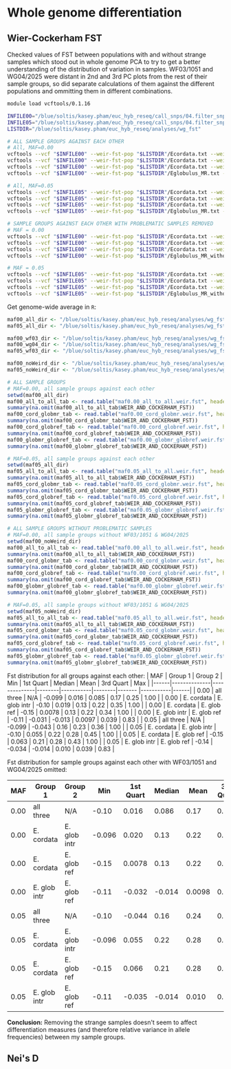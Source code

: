 # Whole genome differentiation
## Wier-Cockerham FST
Checked values of FST between populations with and without strange samples which stood out in whole genome PCA to try to get a better understanding of the distribution of variation in samples. WF03/1051 and WG04/2025 were distant in 2nd and 3rd PC plots from the rest of their sample groups, so did separate calculations of them against the different populations and ommitting them in different combinations.

```bash
module load vcftools/0.1.16

INFILE00="/blue/soltis/kasey.pham/euc_hyb_reseq/call_snps/04.filter_snps/maf0.00/meehan_all_fil_maf0.00_snps.vcf"
INFILE05="/blue/soltis/kasey.pham/euc_hyb_reseq/call_snps/04.filter_snps/maf0.05/meehan_all_fil_maf0.05_snps.vcf"
LISTDIR="/blue/soltis/kasey.pham/euc_hyb_reseq/analyses/wg_fst"

# ALL SAMPLE GROUPS AGAINST EACH OTHER
# All, MAF=0.00
vcftools --vcf "$INFILE00" --weir-fst-pop "$LISTDIR"/Ecordata.txt --weir-fst-pop "$LISTDIR"/Eglobulus_MR.txt --weir-fst-pop "$LISTDIR"/Eglobulus_ref.txt --out maf0.00_all_to_all
vcftools --vcf "$INFILE00" --weir-fst-pop "$LISTDIR"/Ecordata.txt --weir-fst-pop "$LISTDIR"/Eglobulus_MR.txt --out maf0.00_cord_globmr
vcftools --vcf "$INFILE00" --weir-fst-pop "$LISTDIR"/Ecordata.txt --weir-fst-pop "$LISTDIR"/Eglobulus_ref.txt --out maf0.00_cord_globref
vcftools --vcf "$INFILE00" --weir-fst-pop "$LISTDIR"/Eglobulus_MR.txt --weir-fst-pop "$LISTDIR"/Eglobulus_ref.txt --out maf0.00_globmr_globref

# All, MAF=0.05
vcftools --vcf "$INFILE05" --weir-fst-pop "$LISTDIR"/Ecordata.txt --weir-fst-pop "$LISTDIR"/Eglobulus_MR.txt --weir-fst-pop "$LISTDIR"/Eglobulus_ref.txt --out maf0.05_all_to_all
vcftools --vcf "$INFILE05" --weir-fst-pop "$LISTDIR"/Ecordata.txt --weir-fst-pop "$LISTDIR"/Eglobulus_MR.txt --out maf0.05_cord_globmr
vcftools --vcf "$INFILE05" --weir-fst-pop "$LISTDIR"/Ecordata.txt --weir-fst-pop "$LISTDIR"/Eglobulus_ref.txt --out maf0.05_cord_globref
vcftools --vcf "$INFILE05" --weir-fst-pop "$LISTDIR"/Eglobulus_MR.txt --weir-fst-pop "$LISTDIR"/Eglobulus_ref.txt --out maf0.05_globmr_globref

# SAMPLE GROUPS AGAINST EACH OTHER WITH PROBLEMATIC SAMPLES REMOVED
# MAF = 0.00
vcftools --vcf "$INFILE00" --weir-fst-pop "$LISTDIR"/Ecordata.txt --weir-fst-pop "$LISTDIR"/Eglobulus_MR_withoutWG04.txt --weir-fst-pop "$LISTDIR"/Eglobulus_ref_withoutWF03.txt --out maf0.00_all_to_all
vcftools --vcf "$INFILE00" --weir-fst-pop "$LISTDIR"/Ecordata.txt --weir-fst-pop "$LISTDIR"/Eglobulus_MR_withoutWG04.txt --out maf0.00_cord_globmr
vcftools --vcf "$INFILE00" --weir-fst-pop "$LISTDIR"/Ecordata.txt --weir-fst-pop "$LISTDIR"/Eglobulus_ref_withoutWF03.txt --out maf0.00_cord_globref
vcftools --vcf "$INFILE00" --weir-fst-pop "$LISTDIR"/Eglobulus_MR_withoutWG04.txt --weir-fst-pop "$LISTDIR"/Eglobulus_ref_withoutWF03.txt --out maf0.00_globmr_globref

# MAF = 0.05
vcftools --vcf "$INFILE05" --weir-fst-pop "$LISTDIR"/Ecordata.txt --weir-fst-pop "$LISTDIR"/Eglobulus_MR_withoutWG04.txt --weir-fst-pop "$LISTDIR"/Eglobulus_ref_withoutWF03.txt --out maf0.05_all_to_all
vcftools --vcf "$INFILE05" --weir-fst-pop "$LISTDIR"/Ecordata.txt --weir-fst-pop "$LISTDIR"/Eglobulus_MR_withoutWG04.txt --out maf0.05_cord_globmr
vcftools --vcf "$INFILE05" --weir-fst-pop "$LISTDIR"/Ecordata.txt --weir-fst-pop "$LISTDIR"/Eglobulus_ref_withoutWF03.txt --out maf0.05_cord_globref
vcftools --vcf "$INFILE05" --weir-fst-pop "$LISTDIR"/Eglobulus_MR_withoutWG04.txt --weir-fst-pop "$LISTDIR"/Eglobulus_ref_withoutWF03.txt --out maf0.05_globmr_globref
```

Get genome-wide average in `R`:

```R
maf00_all_dir <- "/blue/soltis/kasey.pham/euc_hyb_reseq/analyses/wg_fst/maf0.00_all"
maf05_all_dir <- "/blue/soltis/kasey.pham/euc_hyb_reseq/analyses/wg_fst/maf0.05_all"

maf00_wf03_dir <- "/blue/soltis/kasey.pham/euc_hyb_reseq/analyses/wg_fst/maf0.00_wf03"
maf00_wg04_dir <- "/blue/soltis/kasey.pham/euc_hyb_reseq/analyses/wg_fst/maf0.00_wg04"
maf05_wf03_dir <- "/blue/soltis/kasey.pham/euc_hyb_reseq/analyses/wg_fst/maf0.05_wf03"

maf00_noWeird_dir <- "/blue/soltis/kasey.pham/euc_hyb_reseq/analyses/wg_fst/maf0.00_noWeird"
maf05_noWeird_dir <- "/blue/soltis/kasey.pham/euc_hyb_reseq/analyses/wg_fst/maf0.05_noWeird"

# ALL SAMPLE GROUPS 
# MAF=0.00, all sample groups against each other
setwd(maf00_all_dir)
maf00_all_to_all_tab <- read.table("maf0.00_all_to_all.weir.fst", header = TRUE, na.strings = "-nan")
summary(na.omit(maf00_all_to_all_tab$WEIR_AND_COCKERHAM_FST))
maf00_cord_globmr_tab <- read.table("maf0.00_cord_globmr.weir.fst", header = TRUE, na.strings = "-nan")
summary(na.omit(maf00_cord_globmr_tab$WEIR_AND_COCKERHAM_FST))
maf00_cord_globref_tab <- read.table("maf0.00_cord_globref.weir.fst", header = TRUE, na.strings = "-nan")
summary(na.omit(maf00_cord_globref_tab$WEIR_AND_COCKERHAM_FST))
maf00_globmr_globref_tab <- read.table("maf0.00_globmr_globref.weir.fst", header = TRUE, na.strings = "-nan")
summary(na.omit(maf00_globmr_globref_tab$WEIR_AND_COCKERHAM_FST))

# MAF=0.05, all sample groups against each other
setwd(maf05_all_dir)
maf05_all_to_all_tab <- read.table("maf0.05_all_to_all.weir.fst", header = TRUE, na.strings = "-nan")
summary(na.omit(maf05_all_to_all_tab$WEIR_AND_COCKERHAM_FST))
maf05_cord_globmr_tab <- read.table("maf0.05_cord_globmr.weir.fst", header = TRUE, na.strings = "-nan")
summary(na.omit(maf05_cord_globmr_tab$WEIR_AND_COCKERHAM_FST))
maf05_cord_globref_tab <- read.table("maf0.05_cord_globref.weir.fst", header = TRUE, na.strings = "-nan")
summary(na.omit(maf05_cord_globref_tab$WEIR_AND_COCKERHAM_FST))
maf05_globmr_globref_tab <- read.table("maf0.05_globmr_globref.weir.fst", header = TRUE, na.strings = "-nan")
summary(na.omit(maf05_globmr_globref_tab$WEIR_AND_COCKERHAM_FST))

# ALL SAMPLE GROUPS WITHOUT PROBLEMATIC SAMPLES
# MAF=0.00, all sample groups without WF03/1051 & WG04/2025
setwd(maf00_noWeird_dir)
maf00_all_to_all_tab <- read.table("maf0.00_all_to_all.weir.fst", header = TRUE, na.strings = "-nan")
summary(na.omit(maf00_all_to_all_tab$WEIR_AND_COCKERHAM_FST))
maf00_cord_globmr_tab <- read.table("maf0.00_cord_globmr.weir.fst", header = TRUE, na.strings = "-nan")
summary(na.omit(maf00_cord_globmr_tab$WEIR_AND_COCKERHAM_FST))
maf00_cord_globref_tab <- read.table("maf0.00_cord_globref.weir.fst", header = TRUE, na.strings = "-nan")
summary(na.omit(maf00_cord_globref_tab$WEIR_AND_COCKERHAM_FST))
maf00_globmr_globref_tab <- read.table("maf0.00_globmr_globref.weir.fst", header = TRUE, na.strings = "-nan")
summary(na.omit(maf00_globmr_globref_tab$WEIR_AND_COCKERHAM_FST))

# MAF=0.05, all sample groups without WF03/1051 & WG04/2025
setwd(maf05_noWeird_dir)
maf05_all_to_all_tab <- read.table("maf0.05_all_to_all.weir.fst", header = TRUE, na.strings = "-nan")
summary(na.omit(maf05_all_to_all_tab$WEIR_AND_COCKERHAM_FST))
maf05_cord_globmr_tab <- read.table("maf0.05_cord_globmr.weir.fst", header = TRUE, na.strings = "-nan")
summary(na.omit(maf05_cord_globmr_tab$WEIR_AND_COCKERHAM_FST))
maf05_cord_globref_tab <- read.table("maf0.05_cord_globref.weir.fst", header = TRUE, na.strings = "-nan")
summary(na.omit(maf05_cord_globref_tab$WEIR_AND_COCKERHAM_FST))
maf05_globmr_globref_tab <- read.table("maf0.05_globmr_globref.weir.fst", header = TRUE, na.strings = "-nan")
summary(na.omit(maf05_globmr_globref_tab$WEIR_AND_COCKERHAM_FST))
```

Fst distribution for all groups against each other:
| MAF  | Group 1      | Group 2      | Min    | 1st Quart | Median | Mean   | 3rd Quart | Max  |
|------|--------------|--------------|--------|-----------|--------|------- |-----------|------|
| 0.00 | all three    | N/A          | -0.099 | 0.016     | 0.085  | 0.17   | 0.25      | 1.00 |
| 0.00 | E. cordata   | E. glob intr | -0.10  | 0.019     | 0.13   | 0.22   | 0.35      | 1.00 |
| 0.00 | E. cordata   | E. glob ref  | -0.15  | 0.0078    | 0.13   | 0.22   | 0.34      | 1.00 |
| 0.00 | E. glob intr | E. glob ref  | -0.11  | -0.031    | -0.013 | 0.0097 | 0.039     | 0.83 |
| 0.05 | all three    | N/A          | -0.099 | -0.043    | 0.16   | 0.23   | 0.36      | 1.00 |
| 0.05 | E. cordata   | E. glob intr | -0.10  | 0.055     | 0.22   | 0.28   | 0.45      | 1.00 |
| 0.05 | E. cordata   | E. glob ref  | -0.15  | 0.063     | 0.21   | 0.28   | 0.43      | 1.00 |
| 0.05 | E. glob intr | E. glob ref  | -0.14  | -0.034    | -0.014 | 0.010  | 0.039     | 0.83 |

Fst distribution for sample groups against each other with WF03/1051 and WG04/2025 omitted:

| MAF  | Group 1      | Group 2      | Min    | 1st Quart | Median | Mean   | 3rd Quart | Max  |
|------|--------------|--------------|--------|-----------|--------|------- |-----------|------|
| 0.00 | all three    | N/A          | -0.10  | 0.016     | 0.086  | 0.17   | 0.25      | 1.00 |
| 0.00 | E. cordata   | E. glob intr | -0.096 | 0.020     | 0.13   | 0.22   | 0.35      | 1.00 |
| 0.00 | E. cordata   | E. glob ref  | -0.15  | 0.0078    | 0.13   | 0.22   | 0.34      | 1.00 |
| 0.00 | E. glob intr | E. glob ref  | -0.11  | -0.032    | -0.014 | 0.0098 | 0.040     | 0.91 |
| 0.05 | all three    | N/A          | -0.10  | -0.044    | 0.16   | 0.24   | 0.35      | 1.00 |
| 0.05 | E. cordata   | E. glob intr | -0.096 | 0.055     | 0.22   | 0.28   | 0.45      | 1.00 |
| 0.05 | E. cordata   | E. glob ref  | -0.15  | 0.066     | 0.21   | 0.28   | 0.43      | 1.00 |
| 0.05 | E. glob intr | E. glob ref  | -0.11  | -0.035    | -0.014 | 0.010  | 0.039     | 0.91 |


**Conclusion:** Removing the strange samples doesn't seem to affect differentiation measures (and therefore relative variance in allele frequencies) between my sample groups.

## Nei's D
